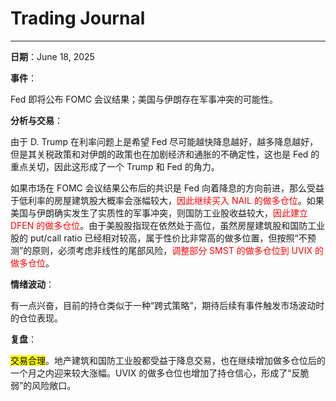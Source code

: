 # Trading Journal

---

**日期**：June 18, 2025

**事件**：

Fed 即将公布 FOMC 会议结果；美国与伊朗存在军事冲突的可能性。

**分析与交易**：

由于 D. Trump 在利率问题上是希望 Fed 尽可能越快降息越好，越多降息越好，但是其关税政策和对伊朗的政策也在加剧经济和通胀的不确定性，这也是 Fed 的重点关切，因此这形成了一个 Trump 和 Fed 的角力。

如果市场在 FOMC 会议结果公布后的共识是 Fed 向着降息的方向前进，那么受益于低利率的房屋建筑股大概率会涨幅较大，<span style="color: red;">因此继续买入 NAIL 的做多仓位</span>。如果美国与伊朗确实发生了实质性的军事冲突，则国防工业股收益较大，<span style="color: red;">因此建立 DFEN 的做多仓位</span>。由于美股股指现在依然处于高位，虽然房屋建筑股和国防工业股的 put/call ratio 已经相对较高，属于性价比非常高的做多位置，但按照“不预测”的原则，必须考虑非线性的尾部风险，<span style="color: red;">调整部分 SMST 的做多仓位到 UVIX 的做多仓位</span>。

**情绪波动**：

有一点兴奋，目前的持仓类似于一种“跨式策略”，期待后续有事件触发市场波动时的仓位表现。

**复盘**：

<mark>交易合理</mark>。地产建筑和国防工业股都受益于降息交易，也在继续增加做多仓位后的一个月之内迎来较大涨幅。UVIX 的做多仓位也增加了持仓信心，形成了“反脆弱”的风险敞口。
